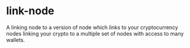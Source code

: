 # link-node

A linking node to a version of node which links to your cryptocurrency nodes linking your crypto to a multiple set of nodes with access to many wallets.
